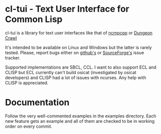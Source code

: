 # cl-tui - Text User Interface for Common Lisp

cl-tui is a library for text user interfaces like that of
[ncmpcpp](http://screenshots.debian.net/screenshots/000/012/942/large.png)
or [Dungeon Crawl](http://screenshots.debian.net/screenshots/000/001/023/large.png)

It's intended to be available on Linux and Windows but the latter is rarely
tested. Please, report bugs either on
[github's](https://github.com/naryl/cl-tui/issues) or
[SourceForge's](https://sourceforge.net/p/cl-tui/tickets/) issue tracker.

Supported implementations are SBCL, CCL. I want to also support ECL and CLISP
but ECL currently can't build osicat (investigated by osicat developers) and
CLISP had a lot of issues with ncurses. Any help with CLISP is appreciated.

# Documentation

Follow the very well-commented examples in the examples directory. Each new
feature gets an example and all of them are checked to be in working order on
every commit.
